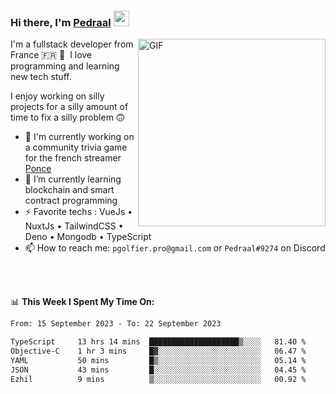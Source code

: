 ### Hi there, I'm <a href="https://pedraal.dev" target="_blank">Pedraal</a> <img src="https://media.giphy.com/media/hvRJCLFzcasrR4ia7z/giphy.gif" width="25px">
<img align="right" alt="GIF" src="https://pedraal.dev/avatar.png" width="300" height="300" />

I'm a fullstack developer from France 🇫🇷 🥖 &nbsp;I love programming and learning new
tech stuff.

I enjoy working on silly projects for a silly amount of time to fix a silly problem 🙃

- 🔭  I'm currently working on a community trivia game for the french streamer <a href="https://twitch.tv/ponce" target="_blank">Ponce</a>
- 🌱 I’m currently learning blockchain and smart contract programming
- ⚡ Favorite techs : VueJs &bull; NuxtJs &bull; TailwindCSS &bull; Deno &bull; Mongodb &bull; TypeScript
- 📫 How to reach me: `pgolfier.pro@gmail.com` or `Pedraal#9274` on Discord

<br>
<br>

📊 **This Week I Spent My Time On:**
<!--START_SECTION:waka-->

```txt
From: 15 September 2023 - To: 22 September 2023

TypeScript     13 hrs 14 mins  ████████████████████▒░░░░   81.40 %
Objective-C    1 hr 3 mins     █▓░░░░░░░░░░░░░░░░░░░░░░░   06.47 %
YAML           50 mins         █▒░░░░░░░░░░░░░░░░░░░░░░░   05.14 %
JSON           43 mins         █░░░░░░░░░░░░░░░░░░░░░░░░   04.45 %
Ezhil          9 mins          ▒░░░░░░░░░░░░░░░░░░░░░░░░   00.92 %
```

<!--END_SECTION:waka-->
